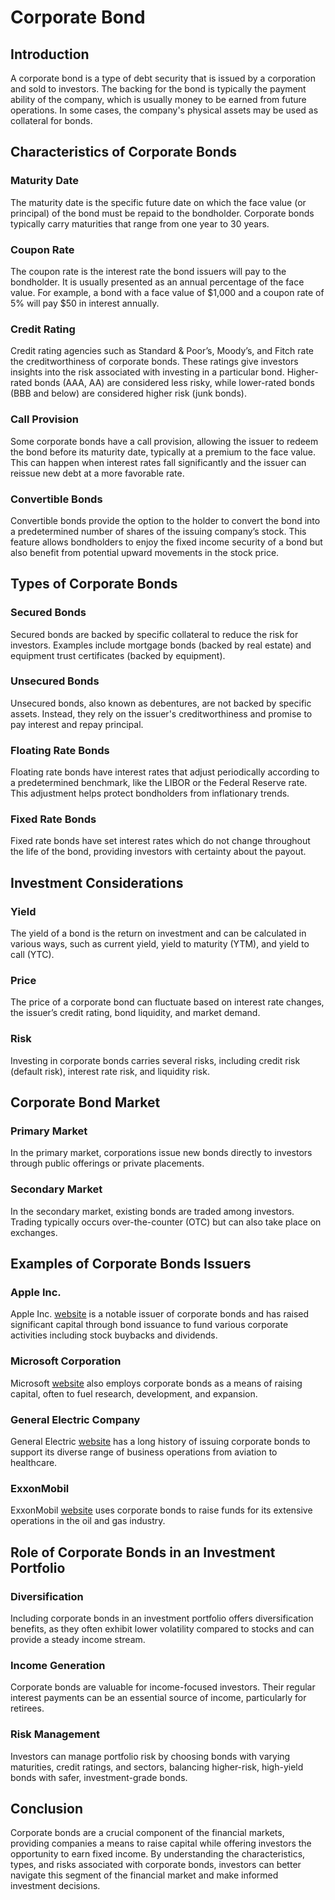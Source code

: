 # Corporate Bond

## Introduction
A corporate bond is a type of debt security that is issued by a corporation and sold to investors. The backing for the bond is typically the payment ability of the company, which is usually money to be earned from future operations. In some cases, the company's physical assets may be used as collateral for bonds.

## Characteristics of Corporate Bonds

### Maturity Date
The maturity date is the specific future date on which the face value (or principal) of the bond must be repaid to the bondholder. Corporate bonds typically carry maturities that range from one year to 30 years. 

### Coupon Rate
The coupon rate is the interest rate the bond issuers will pay to the bondholder. It is usually presented as an annual percentage of the face value. For example, a bond with a face value of $1,000 and a coupon rate of 5% will pay $50 in interest annually.

### Credit Rating
Credit rating agencies such as Standard & Poor’s, Moody’s, and Fitch rate the creditworthiness of corporate bonds. These ratings give investors insights into the risk associated with investing in a particular bond. Higher-rated bonds (AAA, AA) are considered less risky, while lower-rated bonds (BBB and below) are considered higher risk (junk bonds).

### Call Provision
Some corporate bonds have a call provision, allowing the issuer to redeem the bond before its maturity date, typically at a premium to the face value. This can happen when interest rates fall significantly and the issuer can reissue new debt at a more favorable rate.

### Convertible Bonds 
Convertible bonds provide the option to the holder to convert the bond into a predetermined number of shares of the issuing company’s stock. This feature allows bondholders to enjoy the fixed income security of a bond but also benefit from potential upward movements in the stock price.

## Types of Corporate Bonds

### Secured Bonds
Secured bonds are backed by specific collateral to reduce the risk for investors. Examples include mortgage bonds (backed by real estate) and equipment trust certificates (backed by equipment).

### Unsecured Bonds
Unsecured bonds, also known as debentures, are not backed by specific assets. Instead, they rely on the issuer's creditworthiness and promise to pay interest and repay principal.

### Floating Rate Bonds
Floating rate bonds have interest rates that adjust periodically according to a predetermined benchmark, like the LIBOR or the Federal Reserve rate. This adjustment helps protect bondholders from inflationary trends.

### Fixed Rate Bonds
Fixed rate bonds have set interest rates which do not change throughout the life of the bond, providing investors with certainty about the payout.

## Investment Considerations

### Yield
The yield of a bond is the return on investment and can be calculated in various ways, such as current yield, yield to maturity (YTM), and yield to call (YTC).

### Price
The price of a corporate bond can fluctuate based on interest rate changes, the issuer’s credit rating, bond liquidity, and market demand. 

### Risk 
Investing in corporate bonds carries several risks, including credit risk (default risk), interest rate risk, and liquidity risk.

## Corporate Bond Market

### Primary Market
In the primary market, corporations issue new bonds directly to investors through public offerings or private placements.

### Secondary Market
In the secondary market, existing bonds are traded among investors. Trading typically occurs over-the-counter (OTC) but can also take place on exchanges.

## Examples of Corporate Bonds Issuers

### Apple Inc.
Apple Inc. [website](https://www.apple.com) is a notable issuer of corporate bonds and has raised significant capital through bond issuance to fund various corporate activities including stock buybacks and dividends.

### Microsoft Corporation
Microsoft [website](https://www.microsoft.com) also employs corporate bonds as a means of raising capital, often to fuel research, development, and expansion.

### General Electric Company
General Electric [website](https://www.ge.com) has a long history of issuing corporate bonds to support its diverse range of business operations from aviation to healthcare.

### ExxonMobil
ExxonMobil [website](https://www.exxonmobil.com) uses corporate bonds to raise funds for its extensive operations in the oil and gas industry.

## Role of Corporate Bonds in an Investment Portfolio

### Diversification
Including corporate bonds in an investment portfolio offers diversification benefits, as they often exhibit lower volatility compared to stocks and can provide a steady income stream.

### Income Generation
Corporate bonds are valuable for income-focused investors. Their regular interest payments can be an essential source of income, particularly for retirees.

### Risk Management
Investors can manage portfolio risk by choosing bonds with varying maturities, credit ratings, and sectors, balancing higher-risk, high-yield bonds with safer, investment-grade bonds.

## Conclusion
Corporate bonds are a crucial component of the financial markets, providing companies a means to raise capital while offering investors the opportunity to earn fixed income. By understanding the characteristics, types, and risks associated with corporate bonds, investors can better navigate this segment of the financial market and make informed investment decisions.